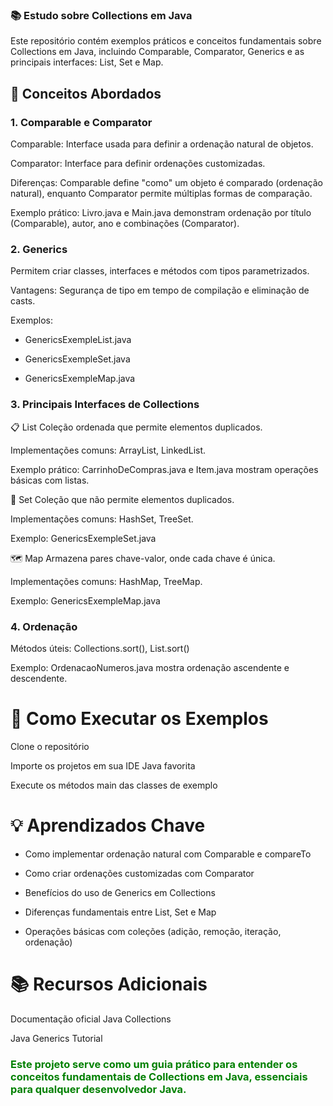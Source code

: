 ### 📚 Estudo sobre Collections em Java
Este repositório contém exemplos práticos e conceitos fundamentais sobre Collections em Java, incluindo Comparable, Comparator, Generics e as principais interfaces: List, Set e Map.

## 📌 Conceitos Abordados
### 1. Comparable e Comparator
Comparable: Interface usada para definir a ordenação natural de objetos.

Comparator: Interface para definir ordenações customizadas.

Diferenças: Comparable define "como" um objeto é comparado (ordenação natural), enquanto Comparator permite múltiplas formas de comparação.

Exemplo prático: Livro.java e Main.java demonstram ordenação por título (Comparable), autor, ano e combinações (Comparator).

### 2. Generics
Permitem criar classes, interfaces e métodos com tipos parametrizados.

Vantagens: Segurança de tipo em tempo de compilação e eliminação de casts.

Exemplos:

- GenericsExempleList.java

 - GenericsExempleSet.java

 - GenericsExempleMap.java

### 3. Principais Interfaces de Collections
📋 List
Coleção ordenada que permite elementos duplicados.

Implementações comuns: ArrayList, LinkedList.

Exemplo prático: CarrinhoDeCompras.java e Item.java mostram operações básicas com listas.

🎯 Set
Coleção que não permite elementos duplicados.

Implementações comuns: HashSet, TreeSet.

Exemplo: GenericsExempleSet.java

🗺️ Map
Armazena pares chave-valor, onde cada chave é única.

Implementações comuns: HashMap, TreeMap.

Exemplo: GenericsExempleMap.java

### 4. Ordenação
Métodos úteis: Collections.sort(), List.sort()

Exemplo: OrdenacaoNumeros.java mostra ordenação ascendente e descendente.

# 🚀 Como Executar os Exemplos
Clone o repositório

Importe os projetos em sua IDE Java favorita

Execute os métodos main das classes de exemplo

# 💡 Aprendizados Chave
- Como implementar ordenação natural com Comparable e compareTo

- Como criar ordenações customizadas com Comparator

- Benefícios do uso de Generics em Collections

- Diferenças fundamentais entre List, Set e Map

- Operações básicas com coleções (adição, remoção, iteração, ordenação)

# 📚 Recursos Adicionais
Documentação oficial Java Collections

Java Generics Tutorial

<h3 style="color:green">Este projeto serve como um guia prático para entender os conceitos fundamentais de Collections em Java, essenciais para qualquer desenvolvedor Java.<h3>